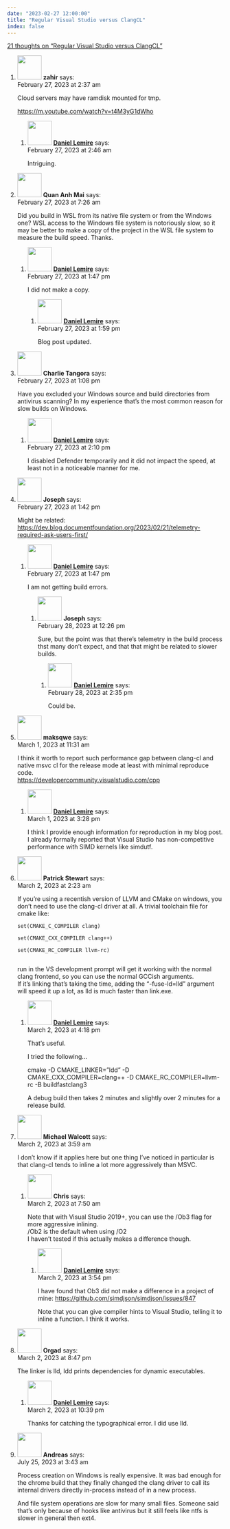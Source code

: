 ```yaml
---
date: "2023-02-27 12:00:00"
title: "Regular Visual Studio versus ClangCL"
index: false
---
```


[21 thoughts on &ldquo;Regular Visual Studio versus ClangCL&rdquo;](/lemire/blog/2023/02-27-visual-studio-versus-clangcl)

<ol class="comment-list">
<li id="comment-649526" class="comment even thread-even depth-1 parent">
<div class="comment-author vcard">
<img alt src="https://secure.gravatar.com/avatar/7b6f84b044d71985a9f3812b66d226b2?s=56&#038;d=mm&#038;r=g" srcset="https://secure.gravatar.com/avatar/7b6f84b044d71985a9f3812b66d226b2?s=112&#038;d=mm&#038;r=g 2x" class="avatar avatar-56 photo" height="56" width="56" decoding="async" /> <b class="fn">zahir</b> <span class="says">says:</span> </div>
<div class="comment-metadata"><time datetime="2023-02-27T02:37:01+00:00">February 27, 2023 at 2:37 am</time></a> </div>
<div class="comment-content">
<p>Cloud servers may have ramdisk mounted for tmp.</p>
<p><a href="https://m.youtube.com/watch?v=t4M3yG1dWho" rel="nofollow ugc">https://m.youtube.com/watch?v=t4M3yG1dWho</a></p>
</div>
<ol class="children">
<li id="comment-649527" class="comment byuser comment-author-lemire bypostauthor odd alt depth-2">
<div class="comment-author vcard">
<img alt src="https://secure.gravatar.com/avatar/2ca999bef9535950f5b84281a4dab006?s=56&#038;d=mm&#038;r=g" srcset="https://secure.gravatar.com/avatar/2ca999bef9535950f5b84281a4dab006?s=112&#038;d=mm&#038;r=g 2x" class="avatar avatar-56 photo" height="56" width="56" decoding="async" /> <b class="fn"><a href="https://lemire.me/en/" class="url" rel="ugc">Daniel Lemire</a></b> <span class="says">says:</span> </div>
<div class="comment-metadata"><time datetime="2023-02-27T02:46:51+00:00">February 27, 2023 at 2:46 am</time></a> </div>
<div class="comment-content">
<p>Intriguing.</p>
</div>
</li>
</ol>
</li>
<li id="comment-649536" class="comment even thread-odd thread-alt depth-1 parent">
<div class="comment-author vcard">
<img alt src="https://secure.gravatar.com/avatar/c6045c55ac4829c105fc4a9cbee52e59?s=56&#038;d=mm&#038;r=g" srcset="https://secure.gravatar.com/avatar/c6045c55ac4829c105fc4a9cbee52e59?s=112&#038;d=mm&#038;r=g 2x" class="avatar avatar-56 photo" height="56" width="56" loading="lazy" decoding="async" /> <b class="fn">Quan Anh Mai</b> <span class="says">says:</span> </div>
<div class="comment-metadata"><time datetime="2023-02-27T07:26:05+00:00">February 27, 2023 at 7:26 am</time></a> </div>
<div class="comment-content">
<p>Did you build in WSL from its native file system or from the Windows one? WSL access to the Windows file system is notoriously slow, so it may be better to make a copy of the project in the WSL file system to measure the build speed. Thanks.</p>
</div>
<ol class="children">
<li id="comment-649544" class="comment byuser comment-author-lemire bypostauthor odd alt depth-2 parent">
<div class="comment-author vcard">
<img alt src="https://secure.gravatar.com/avatar/2ca999bef9535950f5b84281a4dab006?s=56&#038;d=mm&#038;r=g" srcset="https://secure.gravatar.com/avatar/2ca999bef9535950f5b84281a4dab006?s=112&#038;d=mm&#038;r=g 2x" class="avatar avatar-56 photo" height="56" width="56" loading="lazy" decoding="async" /> <b class="fn"><a href="https://lemire.me/en/" class="url" rel="ugc">Daniel Lemire</a></b> <span class="says">says:</span> </div>
<div class="comment-metadata"><time datetime="2023-02-27T13:47:47+00:00">February 27, 2023 at 1:47 pm</time></a> </div>
<div class="comment-content">
<p>I did not make a copy.</p>
</div>
<ol class="children">
<li id="comment-649546" class="comment byuser comment-author-lemire bypostauthor even depth-3">
<div class="comment-author vcard">
<img alt src="https://secure.gravatar.com/avatar/2ca999bef9535950f5b84281a4dab006?s=56&#038;d=mm&#038;r=g" srcset="https://secure.gravatar.com/avatar/2ca999bef9535950f5b84281a4dab006?s=112&#038;d=mm&#038;r=g 2x" class="avatar avatar-56 photo" height="56" width="56" loading="lazy" decoding="async" /> <b class="fn"><a href="https://lemire.me/en/" class="url" rel="ugc">Daniel Lemire</a></b> <span class="says">says:</span> </div>
<div class="comment-metadata"><time datetime="2023-02-27T13:59:15+00:00">February 27, 2023 at 1:59 pm</time></a> </div>
<div class="comment-content">
<p>Blog post updated.</p>
</div>
</li>
</ol>
</li>
</ol>
</li>
<li id="comment-649540" class="comment odd alt thread-even depth-1 parent">
<div class="comment-author vcard">
<img alt src="https://secure.gravatar.com/avatar/2e57709bdd575d555964aedca48b33f4?s=56&#038;d=mm&#038;r=g" srcset="https://secure.gravatar.com/avatar/2e57709bdd575d555964aedca48b33f4?s=112&#038;d=mm&#038;r=g 2x" class="avatar avatar-56 photo" height="56" width="56" loading="lazy" decoding="async" /> <b class="fn">Charlie Tangora</b> <span class="says">says:</span> </div>
<div class="comment-metadata"><time datetime="2023-02-27T13:08:38+00:00">February 27, 2023 at 1:08 pm</time></a> </div>
<div class="comment-content">
<p>Have you excluded your Windows source and build directories from antivirus scanning? In my experience that’s the most common reason for slow builds on Windows.</p>
</div>
<ol class="children">
<li id="comment-649547" class="comment byuser comment-author-lemire bypostauthor even depth-2">
<div class="comment-author vcard">
<img alt src="https://secure.gravatar.com/avatar/2ca999bef9535950f5b84281a4dab006?s=56&#038;d=mm&#038;r=g" srcset="https://secure.gravatar.com/avatar/2ca999bef9535950f5b84281a4dab006?s=112&#038;d=mm&#038;r=g 2x" class="avatar avatar-56 photo" height="56" width="56" loading="lazy" decoding="async" /> <b class="fn"><a href="https://lemire.me/en/" class="url" rel="ugc">Daniel Lemire</a></b> <span class="says">says:</span> </div>
<div class="comment-metadata"><time datetime="2023-02-27T14:10:46+00:00">February 27, 2023 at 2:10 pm</time></a> </div>
<div class="comment-content">
<p>I disabled Defender temporarily and it did not impact the speed, at least not in a noticeable manner for me.</p>
</div>
</li>
</ol>
</li>
<li id="comment-649542" class="comment odd alt thread-odd thread-alt depth-1 parent">
<div class="comment-author vcard">
<img alt src="https://secure.gravatar.com/avatar/1f2c27156b0eefb3182783dcd72699f1?s=56&#038;d=mm&#038;r=g" srcset="https://secure.gravatar.com/avatar/1f2c27156b0eefb3182783dcd72699f1?s=112&#038;d=mm&#038;r=g 2x" class="avatar avatar-56 photo" height="56" width="56" loading="lazy" decoding="async" /> <b class="fn">Joseph</b> <span class="says">says:</span> </div>
<div class="comment-metadata"><time datetime="2023-02-27T13:42:43+00:00">February 27, 2023 at 1:42 pm</time></a> </div>
<div class="comment-content">
<p>Might be related: <a href="https://dev.blog.documentfoundation.org/2023/02/21/telemetry-required-ask-users-first/" rel="nofollow ugc">https://dev.blog.documentfoundation.org/2023/02/21/telemetry-required-ask-users-first/</a></p>
</div>
<ol class="children">
<li id="comment-649545" class="comment byuser comment-author-lemire bypostauthor even depth-2 parent">
<div class="comment-author vcard">
<img alt src="https://secure.gravatar.com/avatar/2ca999bef9535950f5b84281a4dab006?s=56&#038;d=mm&#038;r=g" srcset="https://secure.gravatar.com/avatar/2ca999bef9535950f5b84281a4dab006?s=112&#038;d=mm&#038;r=g 2x" class="avatar avatar-56 photo" height="56" width="56" loading="lazy" decoding="async" /> <b class="fn"><a href="https://lemire.me/en/" class="url" rel="ugc">Daniel Lemire</a></b> <span class="says">says:</span> </div>
<div class="comment-metadata"><time datetime="2023-02-27T13:47:56+00:00">February 27, 2023 at 1:47 pm</time></a> </div>
<div class="comment-content">
<p>I am not getting build errors.</p>
</div>
<ol class="children">
<li id="comment-649561" class="comment odd alt depth-3 parent">
<div class="comment-author vcard">
<img alt src="https://secure.gravatar.com/avatar/1f2c27156b0eefb3182783dcd72699f1?s=56&#038;d=mm&#038;r=g" srcset="https://secure.gravatar.com/avatar/1f2c27156b0eefb3182783dcd72699f1?s=112&#038;d=mm&#038;r=g 2x" class="avatar avatar-56 photo" height="56" width="56" loading="lazy" decoding="async" /> <b class="fn">Joseph</b> <span class="says">says:</span> </div>
<div class="comment-metadata"><time datetime="2023-02-28T12:26:36+00:00">February 28, 2023 at 12:26 pm</time></a> </div>
<div class="comment-content">
<p>Sure, but the point was that there&rsquo;s telemetry in the build process thst many don&rsquo;t expect, and that that might be related to slower builds.</p>
</div>
<ol class="children">
<li id="comment-649564" class="comment byuser comment-author-lemire bypostauthor even depth-4">
<div class="comment-author vcard">
<img alt src="https://secure.gravatar.com/avatar/2ca999bef9535950f5b84281a4dab006?s=56&#038;d=mm&#038;r=g" srcset="https://secure.gravatar.com/avatar/2ca999bef9535950f5b84281a4dab006?s=112&#038;d=mm&#038;r=g 2x" class="avatar avatar-56 photo" height="56" width="56" loading="lazy" decoding="async" /> <b class="fn"><a href="https://lemire.me/en/" class="url" rel="ugc">Daniel Lemire</a></b> <span class="says">says:</span> </div>
<div class="comment-metadata"><time datetime="2023-02-28T14:35:16+00:00">February 28, 2023 at 2:35 pm</time></a> </div>
<div class="comment-content">
<p>Could be.</p>
</div>
</li>
</ol>
</li>
</ol>
</li>
</ol>
</li>
<li id="comment-649571" class="comment odd alt thread-even depth-1 parent">
<div class="comment-author vcard">
<img alt src="https://secure.gravatar.com/avatar/f239ba02f355de6af14cac9e3ac47fdb?s=56&#038;d=mm&#038;r=g" srcset="https://secure.gravatar.com/avatar/f239ba02f355de6af14cac9e3ac47fdb?s=112&#038;d=mm&#038;r=g 2x" class="avatar avatar-56 photo" height="56" width="56" loading="lazy" decoding="async" /> <b class="fn">maksqwe</b> <span class="says">says:</span> </div>
<div class="comment-metadata"><time datetime="2023-03-01T11:31:09+00:00">March 1, 2023 at 11:31 am</time></a> </div>
<div class="comment-content">
<p>I think it worth to report such performance gap between clang-cl and native msvc cl for the release mode at least with minimal reproduce code.<br/>
<a href="https://developercommunity.visualstudio.com/cpp" rel="nofollow ugc">https://developercommunity.visualstudio.com/cpp</a></p>
</div>
<ol class="children">
<li id="comment-649574" class="comment byuser comment-author-lemire bypostauthor even depth-2">
<div class="comment-author vcard">
<img alt src="https://secure.gravatar.com/avatar/2ca999bef9535950f5b84281a4dab006?s=56&#038;d=mm&#038;r=g" srcset="https://secure.gravatar.com/avatar/2ca999bef9535950f5b84281a4dab006?s=112&#038;d=mm&#038;r=g 2x" class="avatar avatar-56 photo" height="56" width="56" loading="lazy" decoding="async" /> <b class="fn"><a href="https://lemire.me/en/" class="url" rel="ugc">Daniel Lemire</a></b> <span class="says">says:</span> </div>
<div class="comment-metadata"><time datetime="2023-03-01T15:28:14+00:00">March 1, 2023 at 3:28 pm</time></a> </div>
<div class="comment-content">
<p>I think I provide enough information for reproduction in my blog post. I already formally reported that Visual Studio has non-competitive performance with SIMD kernels like simdutf.</p>
</div>
</li>
</ol>
</li>
<li id="comment-649580" class="comment odd alt thread-odd thread-alt depth-1 parent">
<div class="comment-author vcard">
<img alt src="https://secure.gravatar.com/avatar/05cf4f26b6ecf3a8d3e1c6375819a418?s=56&#038;d=mm&#038;r=g" srcset="https://secure.gravatar.com/avatar/05cf4f26b6ecf3a8d3e1c6375819a418?s=112&#038;d=mm&#038;r=g 2x" class="avatar avatar-56 photo" height="56" width="56" loading="lazy" decoding="async" /> <b class="fn">Patrick Stewart</b> <span class="says">says:</span> </div>
<div class="comment-metadata"><time datetime="2023-03-02T02:23:03+00:00">March 2, 2023 at 2:23 am</time></a> </div>
<div class="comment-content">
<p>If you&rsquo;re using a recentish version of LLVM and CMake on windows, you don&rsquo;t need to use the clang-cl driver at all. A trivial toolchain file for cmake like:</p>
<p><code>set(CMAKE_C_COMPILER clang)<br/>
set(CMAKE_CXX_COMPILER clang++)<br/>
set(CMAKE_RC_COMPILER llvm-rc)<br/>
</code></p>
<p>run in the VS development prompt will get it working with the normal clang frontend, so you can use the normal GCCish arguments.<br/>
If it&rsquo;s linking that&rsquo;s taking the time, adding the &ldquo;-fuse-ld=lld&rdquo; argument will speed it up a lot, as lld is much faster than link.exe.</p>
</div>
<ol class="children">
<li id="comment-649592" class="comment byuser comment-author-lemire bypostauthor even depth-2">
<div class="comment-author vcard">
<img alt src="https://secure.gravatar.com/avatar/2ca999bef9535950f5b84281a4dab006?s=56&#038;d=mm&#038;r=g" srcset="https://secure.gravatar.com/avatar/2ca999bef9535950f5b84281a4dab006?s=112&#038;d=mm&#038;r=g 2x" class="avatar avatar-56 photo" height="56" width="56" loading="lazy" decoding="async" /> <b class="fn"><a href="https://lemire.me/en/" class="url" rel="ugc">Daniel Lemire</a></b> <span class="says">says:</span> </div>
<div class="comment-metadata"><time datetime="2023-03-02T16:18:15+00:00">March 2, 2023 at 4:18 pm</time></a> </div>
<div class="comment-content">
<p>That&rsquo;s useful.</p>
<p>I tried the following&#8230;</p>
<p>cmake -D CMAKE_LINKER=&rdquo;ldd&rdquo; -D CMAKE_CXX_COMPILER=clang++ -D CMAKE_RC_COMPILER=llvm-rc -B buildfastclang3</p>
<p>A debug build then takes 2 minutes and slightly over 2 minutes for a release build.</p>
</div>
</li>
</ol>
</li>
<li id="comment-649581" class="comment odd alt thread-even depth-1 parent">
<div class="comment-author vcard">
<img alt src="https://secure.gravatar.com/avatar/e7d7001fb9cbf35e2d0d304a20e30ac2?s=56&#038;d=mm&#038;r=g" srcset="https://secure.gravatar.com/avatar/e7d7001fb9cbf35e2d0d304a20e30ac2?s=112&#038;d=mm&#038;r=g 2x" class="avatar avatar-56 photo" height="56" width="56" loading="lazy" decoding="async" /> <b class="fn">Michael Walcott</b> <span class="says">says:</span> </div>
<div class="comment-metadata"><time datetime="2023-03-02T03:59:32+00:00">March 2, 2023 at 3:59 am</time></a> </div>
<div class="comment-content">
<p>I don&rsquo;t know if it applies here but one thing I&rsquo;ve noticed in particular is that clang-cl tends to inline a lot more aggressively than MSVC.</p>
</div>
<ol class="children">
<li id="comment-649583" class="comment even depth-2 parent">
<div class="comment-author vcard">
<img alt src="https://secure.gravatar.com/avatar/2380196a5610be6ca44d33bda86492e7?s=56&#038;d=mm&#038;r=g" srcset="https://secure.gravatar.com/avatar/2380196a5610be6ca44d33bda86492e7?s=112&#038;d=mm&#038;r=g 2x" class="avatar avatar-56 photo" height="56" width="56" loading="lazy" decoding="async" /> <b class="fn">Chris</b> <span class="says">says:</span> </div>
<div class="comment-metadata"><time datetime="2023-03-02T07:50:17+00:00">March 2, 2023 at 7:50 am</time></a> </div>
<div class="comment-content">
<p>Note that with Visual Studio 2019+, you can use the /Ob3 flag for more aggressive inlining.<br/>
/Ob2 is the default when using /O2<br/>
I haven&rsquo;t tested if this actually makes a difference though.</p>
</div>
<ol class="children">
<li id="comment-649591" class="comment byuser comment-author-lemire bypostauthor odd alt depth-3">
<div class="comment-author vcard">
<img alt src="https://secure.gravatar.com/avatar/2ca999bef9535950f5b84281a4dab006?s=56&#038;d=mm&#038;r=g" srcset="https://secure.gravatar.com/avatar/2ca999bef9535950f5b84281a4dab006?s=112&#038;d=mm&#038;r=g 2x" class="avatar avatar-56 photo" height="56" width="56" loading="lazy" decoding="async" /> <b class="fn"><a href="https://lemire.me/en/" class="url" rel="ugc">Daniel Lemire</a></b> <span class="says">says:</span> </div>
<div class="comment-metadata"><time datetime="2023-03-02T15:54:58+00:00">March 2, 2023 at 3:54 pm</time></a> </div>
<div class="comment-content">
<p>I have found that Ob3 did not make a difference in a project of mine: <a href="https://github.com/simdjson/simdjson/issues/847" rel="nofollow ugc">https://github.com/simdjson/simdjson/issues/847</a></p>
<p>Note that you can give compiler hints to Visual Studio, telling it to inline a function. I think it works.</p>
</div>
</li>
</ol>
</li>
</ol>
</li>
<li id="comment-649596" class="comment even thread-odd thread-alt depth-1 parent">
<div class="comment-author vcard">
<img alt src="https://secure.gravatar.com/avatar/a0112f9429ee33ee213b7ca9bc2202ed?s=56&#038;d=mm&#038;r=g" srcset="https://secure.gravatar.com/avatar/a0112f9429ee33ee213b7ca9bc2202ed?s=112&#038;d=mm&#038;r=g 2x" class="avatar avatar-56 photo" height="56" width="56" loading="lazy" decoding="async" /> <b class="fn">Orgad</b> <span class="says">says:</span> </div>
<div class="comment-metadata"><time datetime="2023-03-02T20:47:07+00:00">March 2, 2023 at 8:47 pm</time></a> </div>
<div class="comment-content">
<p>The linker is lld, ldd prints dependencies for dynamic executables.</p>
</div>
<ol class="children">
<li id="comment-649598" class="comment byuser comment-author-lemire bypostauthor odd alt depth-2">
<div class="comment-author vcard">
<img alt src="https://secure.gravatar.com/avatar/2ca999bef9535950f5b84281a4dab006?s=56&#038;d=mm&#038;r=g" srcset="https://secure.gravatar.com/avatar/2ca999bef9535950f5b84281a4dab006?s=112&#038;d=mm&#038;r=g 2x" class="avatar avatar-56 photo" height="56" width="56" loading="lazy" decoding="async" /> <b class="fn"><a href="https://lemire.me/en/" class="url" rel="ugc">Daniel Lemire</a></b> <span class="says">says:</span> </div>
<div class="comment-metadata"><time datetime="2023-03-02T22:39:28+00:00">March 2, 2023 at 10:39 pm</time></a> </div>
<div class="comment-content">
<p>Thanks for catching the typographical error. I did use lld.</p>
</div>
</li>
</ol>
</li>
<li id="comment-653207" class="comment even thread-even depth-1">
<div class="comment-author vcard">
<img alt src="https://secure.gravatar.com/avatar/9f226f651f6bc94d6aa7e515374ed43a?s=56&#038;d=mm&#038;r=g" srcset="https://secure.gravatar.com/avatar/9f226f651f6bc94d6aa7e515374ed43a?s=112&#038;d=mm&#038;r=g 2x" class="avatar avatar-56 photo" height="56" width="56" loading="lazy" decoding="async" /> <b class="fn">Andreas</b> <span class="says">says:</span> </div>
<div class="comment-metadata"><time datetime="2023-07-25T03:43:34+00:00">July 25, 2023 at 3:43 am</time></a> </div>
<div class="comment-content">
<p>Process creation on Windows is really expensive. It was bad enough for the chrome build that they finally changed the clang driver to call its internal drivers directly in-process instead of in a new process.</p>
<p>And file system operations are slow for many small files. Someone said that&rsquo;s only because of hooks like antivirus but it still feels like ntfs is slower in general then ext4.</p>
</div>
</li>
</ol>
